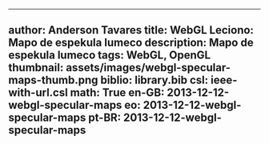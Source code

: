 ------------------------------
author: Anderson Tavares
title: WebGL Leciono: Mapo de espekula lumeco
description: Mapo de espekula lumeco
tags: WebGL, OpenGL
thumbnail: assets/images/webgl-specular-maps-thumb.png
biblio: library.bib
csl: ieee-with-url.csl
math: True
en-GB: 2013-12-12-webgl-specular-maps
eo: 2013-12-12-webgl-specular-maps
pt-BR: 2013-12-12-webgl-specular-maps
------------------------------
